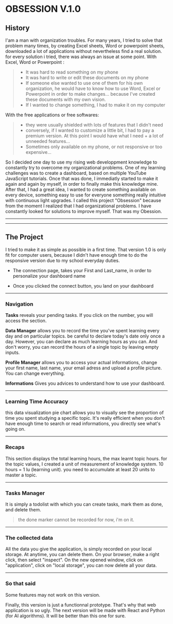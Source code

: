 # OBSESSION V.1.0

## History

I'am a man with organization troubles. For many years, I tried to solve that problem many times, by creating Excel sheets, Word or powerpoint sheets, downloaded a lot of applications without nevertheless find a real solution. for every solution i tried, there was always an issue at some point.
With Excel, Word or Powerpoint :
>
> - It was hard to read something on my phone
> - It was hard to write or edit these documents on my phone
> - If someone else wanted to use one of them for his own organization,
> he would have to know how to use Word, Excel or Powerpoint in order to make changes...
> because I've created these documents with my own vision.
> - If I wanted to change something, I had to make it on my computer

With the free applications or free softwares:
>
> - they were usually shielded with lots of features that I didn't need
> - conversely, if I wanted to customize a little bit, I had to pay a premium version.
> At this point I would have what I need + a lot of unneeded features...
> - Sometimes only available on my phone, or not responsive or too expensive...

So I decided one day to use my rising web developpment knowledge to constantly try to overcome my organizational problems.
One of my learning challenges was to create a dashboard, based on multiple YouTube JavaScript tutorials. Once that was done, I immediatly started to make it again and again by myself, in order to finally make this knowledge mine. After that, I had a great idea, I wanted to create something available on every device, something easy to use for everyone something really intuitive with continuous light upgrades. I called this project "Obsession" because from the moment I realized that I had organizational problems. I have constantly
looked for solutions to improve myself. That was my Obession.

---
---

## The Project

I tried to make it as simple as possible in a first time. That version 1.0 is only fit for computer users, because I didn't have enough time to do the responsive version due to my school everyday duties.

- The connection page, takes your First and Last_name, in order to personalize your dashboard name

- Once you clicked the connect button, you land on your dashboard

---

### Navigation

**Tasks**
reveals your pending tasks. If you click on the number, you will access the section.

**Data Manager**
allows you to record the time you've spent learning every day and on particular topics. be careful to declare today's date only once a day. However, you can declare as much learning hours as you can. And don't worry, you can record the hours of a single topic by leaving empty inputs.

**Profile Manager**
allows you to access your actual informations, change your first name, last name, your email adress and upload a profile picture.
You can change everything.

**Informations**
Gives you advices to understand how to use your dashboard.

---

### Learning Time Accuracy

this data visualization pie chart allows you to visually see the proportion of time you spent studying a specific topic. It's really efficient when you don't have enough time to search or read informations, you directly see what's going on.

---

### Recaps

This section displays the total learning hours, the max learnt topic hours. for the topic values, I created a unit of measurement of knowledge system. 10 hours = 1 lu (learning unit). you need to accumulate at least 20 units to master a topic.

---

### Tasks Manager

It is simply a todolist with which you can create tasks, mark them as done, and delete them.
> the done marker cannot be recorded for now, i'm on it.

---

### The collected data

All the data you give the application, is simply recorded on your local storage. At anytime, you can delete them. On your browser, make a right click, then select "inspect". On the new opened window, click on "application", click on "local storage", you can now delete all your data.

---

### So that said

Some features may not work on this version.

Finally, this version is just a functionnal prototype. That's why that web application is so ugly. The next version will be made with React and Python (for AI algorithms). It will be better than this one for sure.
